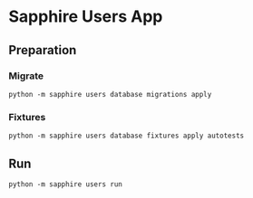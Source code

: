 # Sapphire Users App

## Preparation

### Migrate

```shell
python -m sapphire users database migrations apply 
```

### Fixtures

```shell
python -m sapphire users database fixtures apply autotests
```

## Run

```shell
python -m sapphire users run
```
